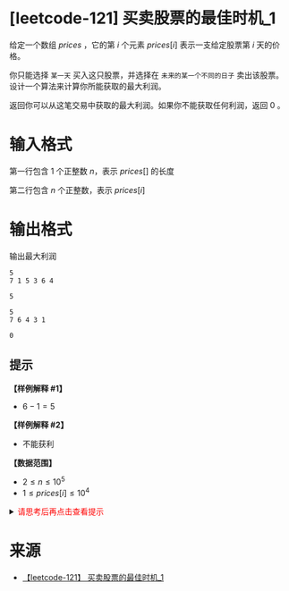 # [leetcode-121] 买卖股票的最佳时机_1

给定一个数组 $prices$ ，它的第 $i$ 个元素 $prices[i]$ 表示一支给定股票第 $i$ 天的价格。

你只能选择 `某一天` 买入这只股票，并选择在 `未来的某一个不同的日子` 卖出该股票。设计一个算法来计算你所能获取的最大利润。

返回你可以从这笔交易中获取的最大利润。如果你不能获取任何利润，返回 0 。

# 输入格式

第一行包含 $1$ 个正整数 $n$，表示 $prices[]$ 的长度

第二行包含 $n$ 个正整数，表示 $prices[i]$

# 输出格式

输出最大利润

```input1
5
7 1 5 3 6 4
```

```output1
5
```

```input2
5
7 6 4 3 1
```

```output2
0
```

## 提示
**【样例解释 #1】**
- $6 - 1 = 5$

**【样例解释 #2】**
- 不能获利

**【数据范围】**
- $2 \leq n \leq 10^5$
- $1 \leq prices[i] \leq 10^4$

<details>
<summary><font color="#FF0000">请思考后再点击查看提示</font></summary>

</details>

# 来源
* [【leetcode-121】 买卖股票的最佳时机_1](https://leetcode.cn/problems/best-time-to-buy-and-sell-stock/description/)